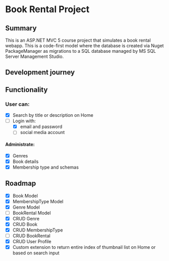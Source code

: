 # Book Rental Project

## Summary
This is an ASP.NET MVC 5 course project that simulates a book rental webapp.
This is a code-first model where the database is created via Nuget PackageManager as migrations to a SQL database managed by MS SQL Server Management Studio.

## Development journey


## Functionality
### User can:
- [x] Search by title or description on Home
- [ ] Login with:
    - [x] email and password
    - [ ] social media account

#### Administrate:
- [x] Genres
- [x] Book details
- [x] Membership type and schemas

## Roadmap
- [x] Book Model
- [x] MembershipType Model
- [x] Genre Model
- [ ] BookRental Model
- [x] CRUD Genre
- [x] CRUD Book
- [x] CRUD MembershipType
- [ ] CRUD BookRental
- [x] CRUD User Profile
- [x] Custom extension to return entire index of thumbnail list on Home or based on search input
